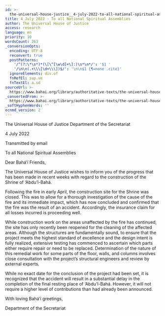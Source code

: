 ```yaml
---
id: >-
  the-universal-house-justice__4-july-2022-to-all-national-spiritual-assemblies__2502006183__en
title: 4 July 2022 - To all National Spiritual Assemblies
author: The Universal House of Justice
access: research
language: en
priority: 10
wordsCount: 263
_conversionOpts:
  encoding: UTF-8
  reconvert: true
  postPatterns:
    '/^(?:\*\s*)*(\[\^[\w\d]+\]:)\s*\n*/': '$1 '
    '/\n\n(.+\\\[\d+\\\])$/': '\n\n$1 {¶=none .cite}'
  ignoreElements: div.of
  fnRefEl: sup.ve
  fnTextEl: a.sd
sourceUrl: >-
  https://www.bahai.org/library/authoritative-texts/the-universal-house-of-justice/messages/20220704_001/20220704_001.xhtml
_convertedFrom: >-
  https://www.bahai.org/library/authoritative-texts/the-universal-house-of-justice/messages/20220704_001/20220704_001.xhtml
_softHyphenWords: ''
ocnmd_version: 2
---
```

The Universal House of Justice
Department of the Secretariat

4 July 2022

Transmitted by email

To all National Spiritual Assemblies

Dear Bahá’í Friends,

The Universal House of Justice wishes to inform you of the progress that has been made in recent weeks with regard to the construction of the Shrine of ‘Abdu’l-Bahá.

Following the fire in early April, the construction site for the Shrine was closed. This was to allow for a thorough investigation of the cause of the fire and its immediate impact, which has now concluded and confirmed that the fire was the result of an accident. Accordingly, the insurance claim for all losses incurred is proceeding well.

While construction work on the areas unaffected by the fire has continued, the site has only recently been reopened for the cleaning of the affected areas. Although the structures are fundamentally sound, to ensure that the project meets the highest standard of excellence and the design intent is fully realized, extensive testing has commenced to ascertain which parts either require repair or need to be replaced. Determination of the nature of this remedial work for some parts of the floor, walls, and columns involves close consultation with the project’s structural engineers and review by external experts.

While no exact date for the conclusion of the project had been set, it is recognized that the accident will result in a substantial delay in the completion of the final resting place of ‘Abdu’l-Bahá. However, it will not require a higher level of contributions than had already been announced.

With loving Bahá’í greetings,

Department of the Secretariat
